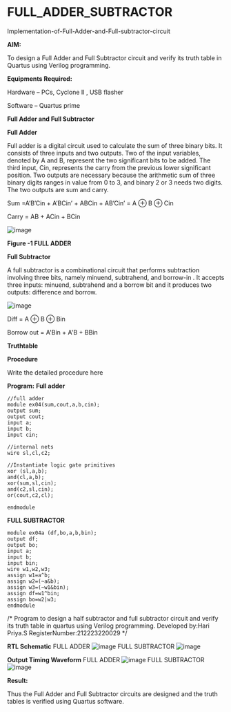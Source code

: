# FULL_ADDER_SUBTRACTOR

Implementation-of-Full-Adder-and-Full-subtractor-circuit

**AIM:**

To design a Full Adder and Full Subtractor circuit and verify its truth table in Quartus using Verilog programming.

**Equipments Required:**

Hardware – PCs, Cyclone II , USB flasher

Software – Quartus prime

**Full Adder and Full Subtractor**

**Full Adder**

Full adder is a digital circuit used to calculate the sum of three binary bits. It consists of three inputs and two outputs. Two of the input variables, denoted by A and B, represent the two significant bits to be added. The third input, Cin, represents the carry from the previous lower significant position. Two outputs are necessary because the arithmetic sum of three binary digits ranges in value from 0 to 3, and binary 2 or 3 needs two digits. The two outputs are sum and carry.

Sum =A’B’Cin + A’BCin’ + ABCin + AB’Cin’ = A ⊕ B ⊕ Cin 

Carry = AB + ACin + BCin

![image](https://github.com/naavaneetha/FULL_ADDER_SUBTRACTOR/assets/154305477/0f30ba51-5ffb-4198-845f-18e054f675e7)

**Figure -1 FULL ADDER**

**Full Subtractor**

A full subtractor is a combinational circuit that performs subtraction involving three bits, namely minuend, subtrahend, and borrow-in . It accepts three inputs: minuend, subtrahend and a borrow bit and it produces two outputs: difference and borrow.

![image](https://github.com/naavaneetha/FULL_ADDER_SUBTRACTOR/assets/154305477/02b24f51-ab51-4304-9ad6-7b81ffc1ead5)

Diff = A ⊕ B ⊕ Bin 

Borrow out = A'Bin + A'B + BBin

**Truthtable**

**Procedure**

Write the detailed procedure here

**Program:**
**Full adder**
```
//full adder 
module ex04(sum,cout,a,b,cin);
output sum;
output cout;
input a;
input b;
input cin;

//internal nets
wire sl,cl,c2;

//Instantiate logic gate primitives
xor (sl,a,b);
and(cl,a,b);
xor(sum,sl,cin);
and(c2,sl,cin);
or(cout,c2,cl);

endmodule
```
**FULL SUBTRACTOR**
```
module ex04a (df,bo,a,b,bin);
output df;
output bo;
input a;
input b;
input bin;
wire w1,w2,w3;
assign w1=a^b;
assign w2=(~a&b);
assign w3=(~w1&bin);
assign df=w1^bin;
assign bo=w2|w3;
endmodule
```
/* Program to design a half subtractor and full subtractor circuit and verify its truth table in quartus using Verilog programming. Developed by:Hari Priya.S RegisterNumber:212223220029
*/

**RTL Schematic**
FULL ADDER
![image](https://github.com/HARIPRIYASIVAKUMAR/FULL_ADDER_SUBTRACTOR/assets/147477684/cd3cb36a-0e9e-4411-aa3a-fa7cf3592c58)
FULL SUBTRACTOR
![image](https://github.com/HARIPRIYASIVAKUMAR/FULL_ADDER_SUBTRACTOR/assets/147477684/3600e88e-9536-4145-9cd2-0c98f579d383)


**Output Timing Waveform**
FULL ADDER
![image](https://github.com/HARIPRIYASIVAKUMAR/FULL_ADDER_SUBTRACTOR/assets/147477684/bc3cee9f-92fd-407e-bb3a-048124bc7853)
FULL SUBTRACTOR
![image](https://github.com/HARIPRIYASIVAKUMAR/FULL_ADDER_SUBTRACTOR/assets/147477684/e3b25c53-7bae-403a-870a-4d7169027b7e)


**Result:**

Thus the Full Adder and Full Subtractor circuits are designed and the truth tables is verified using Quartus software.



